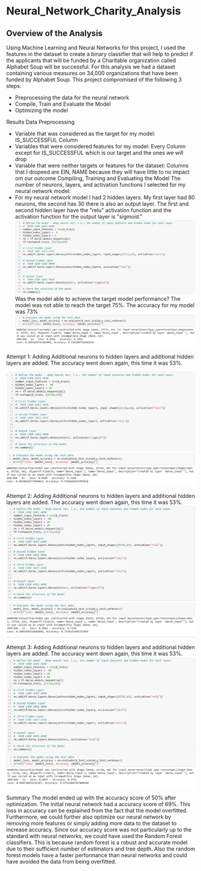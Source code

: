 
# Neural_Network_Charity_Analysis

## Overview of the Analysis

Using Machine Learning and Neural Networks for this project, I used the features in the dataset to create a binary classifier that will help to predict if the applicants that will be funded by a Charitable organization called Alphabet Soup will be successful. For this analysis we had a dataset containing various measures on 34,000 organizations that have been funded by Alphabet Soup. This project compromised of the following 3 steps:
* Preprocessing the data for the neural network
* Compile, Train and Evaluate the Model
* Optimizing the model


Results
Data Preprocessing
* Variable that was considered as the target for my model: IS_SUCCESSFUL Column
* Variables that were considered features for my model: Every Column except for IS_SUCCESSFUL which is our target and the ones we will drop
* Variable that were neither targets or features for the dataset: Columns that I dropeed are EIN, NAME because they will have little to no impact om our outcome
Compiling, Training and Evaluating the Model
The number of neurons, layers, and activation functions I selected for my neural network model:
* For my neural network model I had 2 hidden layers. My first layer had 80 neurons, the second has 30 there is also an output layer. The first and second hidden layer have the "relu" activation function and the activation function for the output layer is "sigmoid."
![1](/Images/1.PNG)
Was the model able to achieve the target model performance?
The model was not able to reach the target 75%. The accuracy for my model was 73%
![a](/Images/a.PNG)

Attempt 1: Adding Additional neurons to hidden layers and additional hidden layers are added. The accuracy went down again, this time it was 53%.

![2](/Images/2.PNG)
![b](/Images/b.PNG)

Attempt 2: Adding Additional neurons to hidden layers and additional hidden layers are added. The accuracy went down again, this time it was 53%.
![3](/Images/3.PNG)
![c](/Images/c.PNG)

Attempt 3: Adding Additional neurons to hidden layers and additional hidden layers are added. The accuracy went down again, this time it was 53%.
![4](/Images/4.PNG)
![d](/Images/d.PNG)


Summary
The model ended up with the accuracy score of 50% after optimization. The initial neural network had a accuracy score of 69%. This loss in accuracy can be explained from the fact that the model overfitted. Furthermore, we could further also optimize our neural network by removing more features or simply adding more data to the dataset to increase accuracy. Since our accuracy score was not particularly up to the standard with neural networks, we could have used the Random Forest classifiers. This is because random forest is a robust and accurate model due to their sufficient number of estimators and tree depth. Also the random forest models have a faster performance than neural networks and could have avoided the data from being overfitted.




